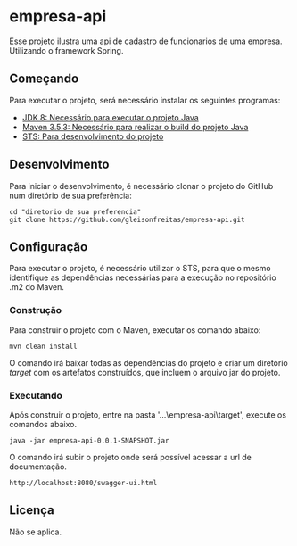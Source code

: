 # empresa-api

Esse projeto ilustra uma api de cadastro de funcionarios de uma empresa. Utilizando o framework Spring.

## Começando

Para executar o projeto, será necessário instalar os seguintes programas:

- [JDK 8: Necessário para executar o projeto Java](https://www.oracle.com/java/technologies/javase/javase-jdk8-downloads.html)
- [Maven 3.5.3: Necessário para realizar o build do projeto Java](http://mirror.nbtelecom.com.br/apache/maven/maven-3/3.5.3/binaries/apache-maven-3.5.3-bin.zip)
- [STS: Para desenvolvimento do projeto](https://spring.io/tools)

## Desenvolvimento

Para iniciar o desenvolvimento, é necessário clonar o projeto do GitHub num diretório de sua preferência:

```shell
cd "diretorio de sua preferencia"
git clone https://github.com/gleisonfreitas/empresa-api.git
```

## Configuração

Para executar o projeto, é necessário utilizar o STS, para que o mesmo identifique as dependências necessárias para a execução no repositório .m2 do Maven.

### Construção

Para construir o projeto com o Maven, executar os comando abaixo:

```shell
mvn clean install
```

O comando irá baixar todas as dependências do projeto e criar um diretório *target* com os artefatos construídos, que incluem o arquivo jar do projeto.

### Executando

Após construir o projeto, entre na pasta '...\empresa-api\target', execute os comandos abaixo.

```shell
java -jar empresa-api-0.0.1-SNAPSHOT.jar
```

O comando irá subir o projeto onde será possível acessar a url de documentação.

```shell
http://localhost:8080/swagger-ui.html
```

## Licença

Não se aplica.
